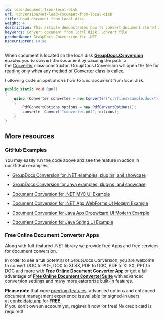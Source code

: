 ```yaml
---
id: load-document-from-local-disk
url: conversion/net/load-document-from-local-disk
title: Load document from local disk
weight: 4
description: This article demonstrates how to convert document stored at local disk using GroupDocs.Conversion for .NET API.
keywords: Convert document from local disk, Convert file
productName: GroupDocs.Conversion for .NET
hideChildren: False
---
```

When document is located on the local disk [**GroupDocs.Conversion**](https://products.groupdocs.com/conversion/net) enables you to convert the document by passing the path to the [Converter](https://apireference.groupdocs.com/net/conversion/groupdocs.conversion/converter) class constructor. GroupDocs.Conversion will open the file for reading only when any method of [Converter](https://apireference.groupdocs.com/net/conversion/groupdocs.conversion/converter) class is called.

Following code snippet shows how to load document from local disk:

```csharp
public static void Run()
{
    using (Converter converter = new Converter("c:\files\sample.docx")) 
    {
        PdfConvertOptions options = new PdfConvertOptions();
        converter.Convert("converted.pdf", options);
    }
}
```

## More resources

### GitHub Examples

You may easily run the code above and see the feature in action in our GitHub examples:

*   [GroupDocs.Conversion for .NET examples, plugins, and showcase](https://github.com/groupdocs-conversion/GroupDocs.Conversion-for-.NET)
    
*   [GroupDocs.Conversion for Java examples, plugins, and showcase](https://github.com/groupdocs-conversion/GroupDocs.Conversion-for-Java)
    
*   [Document Conversion for .NET MVC UI Example](https://github.com/groupdocs-conversion/GroupDocs.Conversion-for-.NET-MVC) 
    
*   [Document Conversion for .NET App WebForms UI Modern Example](https://github.com/groupdocs-conversion/GroupDocs.Conversion-for-.NET-WebForms)
    
*   [Document Conversion for Java App Dropwizard UI Modern Example](https://github.com/groupdocs-conversion/GroupDocs.Conversion-for-Java-Dropwizard)
    
*   [Document Conversion for Java Spring UI Example](https://github.com/groupdocs-conversion/GroupDocs.Conversion-for-Java-Spring)
    

### Free Online Document Converter Apps

Along with full-featured .NET library we provide free Apps and free services for document conversion.

In order to see a full potential of GroupDocs.Conversion, you are welcome to convert DOC to PDF, DOC to XLSX, PDF to DOC, PDF to XLSX, PPT to DOC and more with **[Free Online Document Converter App](https://products.groupdocs.app/conversion)** or get a full advantage of **[Free Online Document Converter Suite](https://conholdate.app/features/document-converter-online)** with advanced conversion settings and many more enterprise built-in features.

**Please note** that more [premium features](https://conholdate.app/features), advanced options and enhanced document management experience is available for signed-in users at [conholdate.app](https://conholdate.app/) for **FREE**.  
If you don't own an account yet, register it now for free! No credit card is required!

